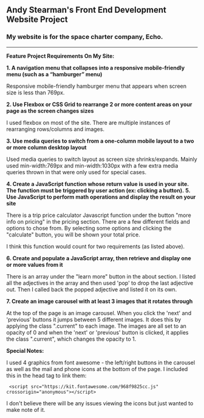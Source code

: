 ## Andy Stearman's Front End Development Website Project
### My website is for the space charter company, Echo.

---

**Feature Project Requirements On My Site:**
  
  **1. A navigation menu that collapses into a responsive mobile-friendly menu (such as a “hamburger” menu)**
  
Responsive mobile-friendly hamburger menu that appears when screen size is less than 769px.
  
  **2. Use Flexbox or CSS Grid to rearrange 2 or more content areas on your page as the screen changes sizes** 
  
I used flexbox on most of the site. There are multiple instances of rearranging rows/columns and images.
  
  **3. Use media queries to switch from a one-column mobile layout to a two or more column desktop layout** 

Used media queries to switch layout as screen size shrinks/expands. Mainly used min-width:769px and min-width:1030px with a few extra media queries thrown in that were only used for special cases.
     
  **4. Create a JavaScript function whose return value is used in your site. The function must be triggered by user action (ex: clicking a button).** 
  **5. Use JavaScript to perform math operations and display the result on your site** 
  
There is a trip price calculator Javascript function under the button "more info on pricing" in the pricing section. There are a few different fields and options to chose from. By selecting some options and clicking the "calculate" button, you will be shown your total price.

I think this function would count for two requirements (as listed above).

   **6. Create and populate a JavaScript array, then retrieve and display one or more values from it** 

There is an array under the "learn more" button in the about section. I listed all the adjectives in the array and then used 'pop' to drop the last adjective out. Then I called back the popped adjective and listed it on its own.
     
   **7. Create an image carousel with at least 3 images that it rotates through** 

At the top of the page is an image carousel. When you click the 'next' and 'previous' buttons it jumps between 5 different images. It does this by applying the class ".current" to each image. The images are all set to an opacity of 0 and when the 'next' or 'previous' button is clicked, it applies the class ".current", which changes the opacity to 1.


**Special Notes:**

I used 4 graphics from font awesome - the left/right buttons in the carousel as well as the mail and phone icons at the bottom of the page. I included this in the head tag to link them:

     <script src="https://kit.fontawesome.com/968f9825cc.js" crossorigin="anonymous"></script>

I don't believe there will be any issues viewing the icons but just wanted to make note of it.
